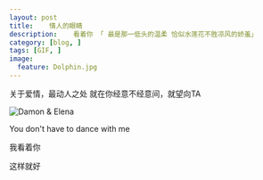 ```yaml
---
layout: post  
title:    情人的眼睛 
description:    看着你 「 最是那一低头的温柔 恰似水莲花不胜凉风的娇羞」 
category: [blog, ]  
tags: [GIF, ]  
image:
  feature: Dolphin.jpg
---
```



关于爱情，最动人之处 就在你经意不经意间，就望向TA

![Damon & Elena ](http://fmn.rrimg.com/fmn066/20130712/0945/original_Vs8d_7f7d000136c3125d.gif)

You don't have to dance with me    

我看着你 

这样就好
